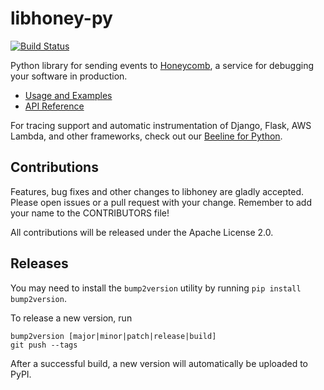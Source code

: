 # libhoney-py

[![Build Status](https://circleci.com/gh/honeycombio/libhoney-py.svg?style=svg)](https://app.circleci.com/pipelines/github/honeycombio/libhoney-py)

Python library for sending events to [Honeycomb](https://honeycomb.io), a service for debugging your software in production.

- [Usage and Examples](https://docs.honeycomb.io/sdk/python/)
- [API Reference](https://honeycombio.github.io/libhoney-py/)

For tracing support and automatic instrumentation of Django, Flask, AWS Lambda, and other frameworks, check out our [Beeline for Python](https://github.com/honeycombio/beeline-python).

## Contributions

Features, bug fixes and other changes to libhoney are gladly accepted. Please
open issues or a pull request with your change. Remember to add your name to the
CONTRIBUTORS file!

All contributions will be released under the Apache License 2.0.

## Releases

You may need to install the `bump2version` utility by running `pip install bump2version`.

To release a new version, run

```
bump2version [major|minor|patch|release|build]
git push --tags
```

After a successful build, a new version will automatically be uploaded to PyPI.
